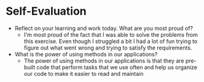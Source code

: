 # Self-Evaluation

- Reflect on your learning and work today. What are you most proud of?
    - I'm most proud of the fact that I was able to solve the problems from this exercise. Even though I struggled a bit I had a lot of fun trying to figure out what went wrong and trying to satisfy the requirements.
- What is the power of using methods in our applications?
    - The power of using methods in our applications is that they are pre-built code that perform tasks that we use often and help us organize our code to make it easier to read and maintain